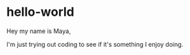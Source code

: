# hello-world

Hey my name is Maya,

I'm just trying out coding to see if it's something I enjoy doing.
